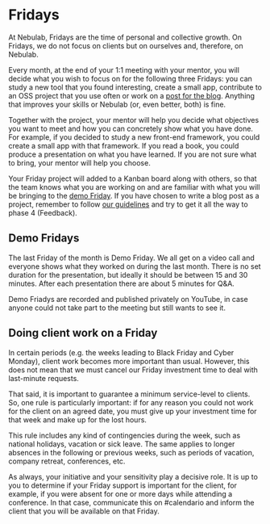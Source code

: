 # Fridays

At Nebulab, Fridays are the time of personal and collective growth. On Fridays, we do not focus on
clients but on ourselves and, therefore, on Nebulab.

Every month, at the end of your 1:1 meeting with your mentor, you will decide what you wish to focus
on for the  following three Fridays: you can study a new tool that you found interesting, create 
a small app, contribute to an OSS project that you use often or work on a [post for the blog](https://github.com/nebulab/playbook/blob/master/working-on-nebulab/blog.md).
Anything that improves your skills or Nebulab (or, even better, both) is fine.

Together with the project, your mentor will help you decide what objectives you want to meet and how
you can concretely show what you have done. For example, if you decided to study a new front-end
framework, you could create a small app with that framework. If you read a book, you could produce a
presentation on what you have learned. If you are not sure what to bring, your mentor will help you
choose.

Your Friday project will added to a Kanban board along with others, so that the team knows what you
are working on and are familiar with what you will be bringing to the [demo Friday](#demo-fridays).
If you have chosen to write a blog post as a project, remember to follow [our guidelines](https://github.com/nebulab/playbook/blob/master/working-on-nebulab/blog.md)
and try to get it all the way to phase 4 (Feedback).

## Demo Fridays

The last Friday of the month is Demo Friday. We all get on a video call and everyone shows what they
worked on during the last month. There is no set duration for the presentation, but ideally it
should be between 15 and 30 minutes. After each presentation there are about 5 minutes for Q&A.

Demo Friadys are recorded and published privately on YouTube, in case anyone could not take part to
the meeting but still wants to see it.

## Doing client work on a Friday

In certain periods (e.g. the weeks leading to Black Friday and Cyber Monday), client work becomes
more important than usual. However, this does not mean that we must cancel our Friday investment
time to deal with last-minute requests.

That said, it is important to guarantee a minimum service-level to clients. So, one rule is
particularly important: if for any reason you could not work for the client on an agreed date, you
must give up your investment time for that week and make up for the lost hours.

This rule includes any kind of contingencies during the week, such as national holidays, vacation or
sick leave. The same applies to longer absences in the following or previous weeks, such as periods
of vacation, company retreat, conferences, etc.

As always, your initiative and your sensitivity play a decisive role. It is up to you to determine
if your Friday support is important for the client, for example, if you were absent for one or more
days while attending a conference. In that case, communicate this on #calendario and inform the
client that you will be available on that Friday.

